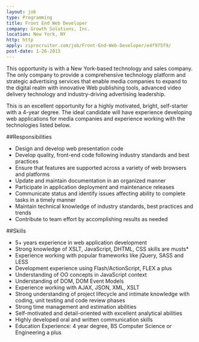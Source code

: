 ```yaml
---
layout: job
type: Programming
title: Front End Web Developer
company: Growth Solutions, Inc.
location: New York, NY
http: http
apply: ziprecruiter.com/job/Front-End-Web-Developer/e4f975f9/
post-date: 1-26-2013 
---
```



This opportunity is with  a New York-based technology and sales company.  The only company to provide a comprehensive technology platform and strategic advertising services that enable media companies to expand to the digital realm with innovative Web publishing tools, advanced video delivery technology and industry-driving advertising leadership.


This is an excellent opportunity for a highly motivated, bright, self-starter with a 4-year degree. The ideal candidate will have experience developing web applications for media companies and experience working with the technologies listed below.


##Responsibilities

* Design and develop web presentation code
* Develop quality, front-end code following industry standards and best practices
* Ensure that features are supported across a variety of web browsers and platforms
* Update and maintain documentation in an organized manner
* Participate in application deployment and maintenance releases
* Communicate status and identify issues affecting ability to complete tasks in a timely manner
* Maintain technical knowledge of industry standards, best practices and trends
* Contribute to team effort by accomplishing results as needed


##Skills

* 5+ years experience in web application development
* Strong knowledge of XSLT, JavaScript, DHTML, CSS skills are musts*
* Experience working with popular frameworks like jQuery, SASS and LESS
* Development experience using Flash/ActionScript, FLEX a plus
* Understanding of OO concepts in JavaScript context
* Understanding of DOM, DOM Event Models
* Experience working with AJAX, JSON, XML, XSLT
* Strong understanding of project lifecycle and intimate knowledge with coding, unit testing and code review phases
* Strong time management and estimation abilities
* Self-motivated and detail-oriented with excellent analytical abilities
* Highly developed oral and written communication skills
* Education Experience: 4 year degree, BS Computer Science or Engineering a plus
